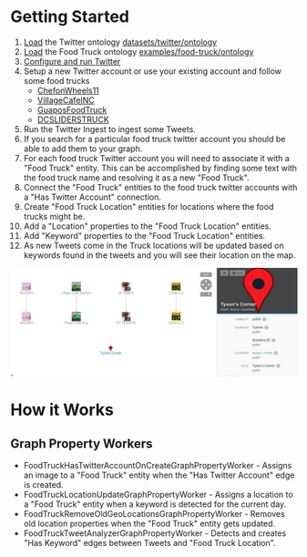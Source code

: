 Getting Started
===============

1. [Load](https://github.com/v5analytics/visallo/blob/master/docs/setup-centos-6.5.md#upload-the-dev-ontology) the Twitter ontology [datasets/twitter/ontology](https://github.com/v5analytics/visallo/tree/master/datasets/twitter/ontology)
1. [Load](https://github.com/v5analytics/visallo/blob/master/docs/setup-centos-6.5.md#upload-the-dev-ontology) the Food Truck ontology [examples/food-truck/ontology](https://github.com/v5analytics/visallo/tree/master/examples/food-truck/ontology) 
1. [Configure and run Twitter](https://github.com/v5analytics/visallo/tree/master/datasets/twitter)
1. Setup a new Twitter account or use your existing account and follow some food trucks
   - [ChefonWheels11](https://twitter.com/ChefonWheels11)
   - [VillageCafeINC](https://twitter.com/VillageCafeINC)
   - [GuaposFoodTruck](https://twitter.com/GuaposFoodTruck)
   - [DCSLIDERSTRUCK](https://twitter.com/DCSLIDERSTRUCK)
1. Run the Twitter Ingest to ingest some Tweets.
1. If you search for a particular food truck twitter account you should be able to add them to your graph.
1. For each food truck Twitter account you will need to associate it with a "Food Truck" entity.
   This can be accomplished by finding some text with the food truck name and resolving it as a new
   "Food Truck".
1. Connect the "Food Truck" entities to the food truck twitter accounts with a "Has Twitter Account" connection.
1. Create "Food Truck Location" entities for locations where the food trucks might be.
1. Add a "Location" properties to the "Food Truck Location" entities.
1. Add "Keyword" properties to the "Food Truck Location" entities.
1. As new Tweets come in the Truck locations will be updated based on keywords found in the tweets and you
   will see their location on the map.

![With Keywords](docs/graph-screen-with-keywords.jpg)

How it Works
============

Graph Property Workers
----------------------

- FoodTruckHasTwitterAccountOnCreateGraphPropertyWorker - Assigns an image to a "Food Truck" entity when
  the "Has Twitter Account" edge is created.
- FoodTruckLocationUpdateGraphPropertyWorker - Assigns a location to a "Food Truck" entity when a keyword
  is detected for the current day.
- FoodTruckRemoveOldGeoLocationsGraphPropertyWorker - Removes old location properties when the "Food Truck"
  entity gets updated.
- FoodTruckTweetAnalyzerGraphPropertyWorker - Detects and creates "Has Keyword" edges between Tweets and
  "Food Truck Location".
